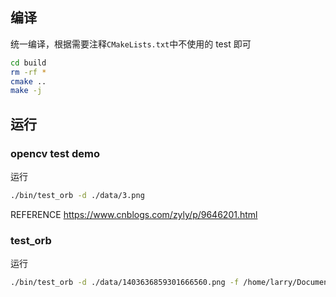 <!--
 * @Description: demo 使用
 * @Author: larry.wang
 * @Date: 2023-07-27 13:59:37
-->
## 编译
统一编译，根据需要注释`CMakeLists.txt`中不使用的 test 即可
```sh
cd build
rm -rf *
cmake ..
make -j
```
## 运行

### opencv test demo
运行
```sh
./bin/test_orb -d ./data/3.png
```

REFERENCE
https://www.cnblogs.com/zyly/p/9646201.html


### test_orb
运行
```sh
./bin/test_orb -d ./data/1403636859301666560.png -f /home/larry/Documents/LearnSpace/LarryVisionSpace/opencv/script/EuRoC.yaml
```